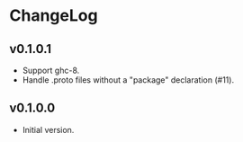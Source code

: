 # ChangeLog

## v0.1.0.1
- Support ghc-8.
- Handle .proto files without a "package" declaration (#11).

## v0.1.0.0
- Initial version.

